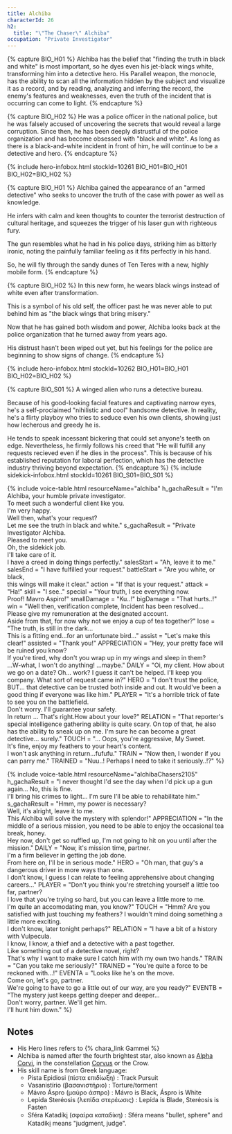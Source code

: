 ```yaml
---
title: Alchiba
characterId: 26
h2:
  title: "\"The Chaser\" Alchiba"
occupation: "Private Investigator"
---
```


{% capture BIO_H01 %}
Alchiba has the belief that "finding the truth in black and white" is most important, so he dyes even his jet-black wings white, transforming him into a detective hero.
His Parallel weapon, the monocle, has the ability to scan all the information hidden by the subject and visualize it as a record, and by reading, analyzing and inferring the record, the enemy's features and weaknesses, even the truth of the incident that is occurring can come to light.
{% endcapture %}

{% capture BIO_H02 %}
He was a police officer in the national police, but he was falsely accused of uncovering the secrets that would reveal a large corruption.
Since then, he has been deeply distrustful of the police organization and has become obsessed with "black and white".
As long as there is a black-and-white incident in front of him, he will continue to be a detective and hero.
{% endcapture %}

{% include hero-infobox.html stockId=10261 BIO_H01=BIO_H01 BIO_H02=BIO_H02 %}

{% capture BIO_H01 %}
Alchiba gained the appearance of an "armed detective" who seeks to uncover the truth of the case with power as well as knowledge.

He infers with calm and keen thoughts to counter the terrorist destruction of cultural heritage, and squeezes the trigger of his laser gun with righteous fury. 

The gun resembles what he had in his police days, striking him as bitterly ironic, noting the painfully familiar feeling as it fits perfectly in his hand. 

So, he will fly through the sandy dunes of Ten Teres with a new, highly mobile form.
{% endcapture %}

{% capture BIO_H02 %}
In this new form, he wears black wings instead of white even after transformation. 

This is a symbol of his old self, the officer past he was never able to put behind him as  "the black wings that bring misery." 

Now that he has gained both wisdom and power, Alchiba looks back at the police organization that he turned away from years ago.  

His distrust hasn't been wiped out yet, but his feelings for the police are beginning to show signs of change.
{% endcapture %}

{% include hero-infobox.html stockId=10262 BIO_H01=BIO_H01 BIO_H02=BIO_H02 %}

{% capture BIO_S01 %}
A winged alien who runs a detective bureau.

Because of his good-looking facial features and captivating narrow eyes, he's a self-proclaimed "nihilistic and cool" handsome detective. In reality, he's a flirty playboy who tries to seduce even his own clients, showing just how lecherous and greedy he is.

He tends to speak incessant bickering that could set anyone's teeth on edge. Nevertheless, he firmly follows his creed that "He will fulfill any requests recieved even if he dies in the process". This is because of his established reputation for laboral perfection, which has the detective industry thriving beyond expectation.
{% endcapture %}
{% include sidekick-infobox.html stockId=10261 BIO_S01=BIO_S01 %}

{% include voice-table.html resourceName="alchiba"
h_gachaResult = "I'm Alchiba, your humble private investigator.<br>To meet such a wonderful client like you.<br>I'm very happy.<br>Well then, what's your request?<br>Let me see the truth in black and white."
s_gachaResult = "Private Investigator Alchiba.<br>Pleased to meet you.<br>Oh, the sidekick job.<br>I'll take care of it.<br>I have a creed in doing things perfectly."
salesStart = "Ah, leave it to me."
salesEnd = "I have fulfilled your request."
battleStart = "Are you white, or black,<br>this wings will make it clear."
action = "If that is your request."
attack = "Ha!"
skill = "I see.."
special = "Your truth, I see everything now.<br>Proof! Mavro Aspiro!"
smallDamage = "Ku..!"
bigDamage = "That hurts..!"
win = "Well then, verification complete, Incident has been resolved...<br>Please give my remuneration at the designated account.<br>Aside from that, for now why not we enjoy a cup of tea together?"
lose = "The truth, is still in the dark…<br>This is a fitting end…for an unfortunate bird…"
assist = "Let's make this clear!"
assisted = "Thank you!"
APPRECIATION = "Hey, your pretty face will be ruined you know?<br>If you're tired, why don't you wrap up in my wings and sleep in them?<br>…W-what, I won't do anything! ...maybe."
DAILY = "Oi, my client. How about we go on a date? Oh... work? I guess it can't be helped. I'll keep you company. What sort of request came in?"
HERO = "I don't trust the police, BUT... that detective can be trusted both inside and out. It would've been a good thing if everyone was like him."
PLAYER = "It's a horrible trick of fate to see you on the battlefield.<br>Don't worry. I'll guarantee your safety.<br>In return ... That's right.How about your love?"
RELATION = "That reporter's special intelligence gathering ability is quite scary. On top of that, he also has the ability to sneak up on me. I'm sure he can become a great detective... surely."
TOUCH = "... Oops, you're aggressive, My Sweet.<br>It's fine, enjoy my feathers to your heart's content.<br>I won't ask anything in return…fufufu."
TRAIN = "Now then, I wonder if you can parry me."
TRAINED = "Nuu..! Perhaps I need to take it seriously..!?"
%}

{% include voice-table.html resourceName="alchibaChasers2105"
h_gachaResult = "I never thought I'd see the day when I'd pick up a gun again... No, this is fine.<br>I'll bring his crimes to light... I'm sure I'll be able to rehabilitate him."
s_gachaResult = "Hmm, my power is necessary?<br>Well, it's alright, leave it to me.<br>This Alchiba will solve the mystery with splendor!"
APPRECIATION = "In the middle of a serious mission, you need to be able to enjoy the occasional tea break, honey.<br>Hey now, don't get so ruffled up, I'm not going to hit on you until after the mission."
DAILY = "Now, it's mission time, partner.<br>I'm a firm believer in getting the job done.<br>From here on, I'll be in serious mode."
HERO = "Oh man, that guy's a dangerous driver in more ways than one.<br>I don't know, I guess I can relate to feeling apprehensive about changing careers..."
PLAYER = "Don't you think you're stretching yourself a little too far, partner?<br>I love that you're trying so hard, but you can leave a little more to me.<br>I'm quite an accomodating man, you know?"
TOUCH = "Hmm? Are you satisfied with just touching my feathers? I wouldn't mind doing something a little more exciting.<br>I don't know, later tonight perhaps?"
RELATION = "I have a bit of a history with Vulpecula.<br>I know, I know, a thief and a detective with a past together.<br>Like something out of a detective novel, right?<br>That's why I want to make sure I catch him with my own two hands."
TRAIN = "Can you take me seriously?"
TRAINED = "You're quite a force to be reckoned with...!"
EVENTA = "Looks like he's on the move.<br>Come on, let's go, partner.<br>We're going to have to go a little out of our way, are you ready?"
EVENTB = "The mystery just keeps getting deeper and deeper...<br>Don't worry, partner. We'll get him.<br>I'll hunt him down."
%}

## Notes
- His Hero lines refers to {% chara_link Gammei %}
- Alchiba is named after the fourth brightest star, also known as [Alpha Corvi](https://en.wikipedia.org/wiki/Alpha_Corvi), in the constellation [Corvus](https://en.wikipedia.org/wiki/Corvus_(constellation)) or the Crow.
- His skill name is from Greek language:
  - Pista Epidiosi (πίστα  επιδίωξη) : Track Pursuit
  - Vasanistírio (βασανιστήριο) : Torture/torment
  - Mávro Áspro (μαύρο άσπρο) : Mávro is Black, Áspro is White
  - Lepída Steréosis (λεπίδα στερέωσις) : Lepída is Blade, Steréosis is Fasten
  - Sféra Katadíki̱ (σφαίρα καταδίκη) : Sféra means "bullet, sphere" and Katadíki̱ means "judgment, judge".
